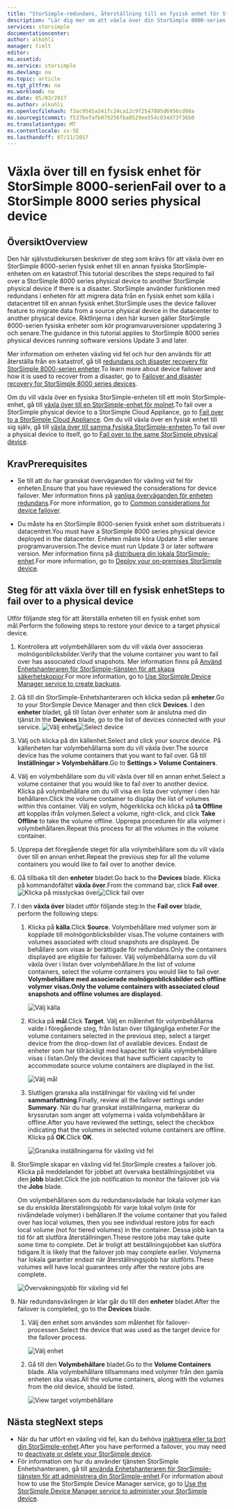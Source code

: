```yaml
---
title: "StorSimple-redundans, återställning till en fysisk enhet för StorSimple 8000-serien | Microsoft Docs"
description: "Lär dig mer om att växla över din StorSimple 8000-serien fysisk enhet till en annan fysisk enhet."
services: storsimple
documentationcenter: 
author: alkohli
manager: timlt
editor: 
ms.assetid: 
ms.service: storsimple
ms.devlang: na
ms.topic: article
ms.tgt_pltfrm: na
ms.workload: na
ms.date: 05/03/2017
ms.author: alkohli
ms.openlocfilehash: f3ac9545a341fc24ca12c9f2547805d6956cd98a
ms.sourcegitcommit: f537befafb079256fba0529ee554c034d73f36b0
ms.translationtype: MT
ms.contentlocale: sv-SE
ms.lasthandoff: 07/11/2017
---
```

# <a name="fail-over-to-a-storsimple-8000-series-physical-device"></a><span data-ttu-id="9803b-103">Växla över till en fysisk enhet för StorSimple 8000-serien</span><span class="sxs-lookup"><span data-stu-id="9803b-103">Fail over to a StorSimple 8000 series physical device</span></span>

## <a name="overview"></a><span data-ttu-id="9803b-104">Översikt</span><span class="sxs-lookup"><span data-stu-id="9803b-104">Overview</span></span>

<span data-ttu-id="9803b-105">Den här självstudiekursen beskriver de steg som krävs för att växla över en StorSimple 8000-serien fysisk enhet till en annan fysiska StorSimple-enheten om en katastrof.</span><span class="sxs-lookup"><span data-stu-id="9803b-105">This tutorial describes the steps required to fail over a StorSimple 8000 series physical device to another StorSimple physical device if there is a disaster.</span></span> <span data-ttu-id="9803b-106">StorSimple använder funktionen med redundans i enheten för att migrera data från en fysisk enhet som källa i datacentret till en annan fysisk enhet.</span><span class="sxs-lookup"><span data-stu-id="9803b-106">StorSimple uses the device failover feature to migrate data from a source physical device in the datacenter to another physical device.</span></span> <span data-ttu-id="9803b-107">Riktlinjerna i den här kursen gäller StorSimple 8000-serien fysiska enheter som kör programvaruversioner uppdatering 3 och senare.</span><span class="sxs-lookup"><span data-stu-id="9803b-107">The guidance in this tutorial applies to StorSimple 8000 series physical devices running software versions Update 3 and later.</span></span>

<span data-ttu-id="9803b-108">Mer information om enheten växling vid fel och hur den används för att återställa från en katastrof, gå till [redundans och disaster recovery för StorSimple 8000-serien enheter](storsimple-8000-device-failover-disaster-recovery.md).</span><span class="sxs-lookup"><span data-stu-id="9803b-108">To learn more about device failover and how it is used to recover from a disaster, go to [Failover and disaster recovery for StorSimple 8000 series devices](storsimple-8000-device-failover-disaster-recovery.md).</span></span>

<span data-ttu-id="9803b-109">Om du vill växla över en fysiska StorSimple-enheten till ett moln StorSimple-enhet, gå till [växla över till en StorSimple-enhet för molnet](storsimple-8000-device-failover-cloud-appliance.md).</span><span class="sxs-lookup"><span data-stu-id="9803b-109">To fail over a StorSimple physical device to a StorSimple Cloud Appliance, go to [Fail over to a StorSimple Cloud Appliance](storsimple-8000-device-failover-cloud-appliance.md).</span></span> <span data-ttu-id="9803b-110">Om du vill växla över en fysisk enhet till sig själv, gå till [växla över till samma fysiska StorSimple-enheten](storsimple-8000-device-failover-same-device.md).</span><span class="sxs-lookup"><span data-stu-id="9803b-110">To fail over a physical device to itself, go to [Fail over to the same StorSimple physical device](storsimple-8000-device-failover-same-device.md).</span></span>


## <a name="prerequisites"></a><span data-ttu-id="9803b-111">Krav</span><span class="sxs-lookup"><span data-stu-id="9803b-111">Prerequisites</span></span>

- <span data-ttu-id="9803b-112">Se till att du har granskat överväganden för växling vid fel för enheten.</span><span class="sxs-lookup"><span data-stu-id="9803b-112">Ensure that you have reviewed the considerations for device failover.</span></span> <span data-ttu-id="9803b-113">Mer information finns på [vanliga överväganden för enheten redundans](storsimple-8000-device-failover-disaster-recovery.md).</span><span class="sxs-lookup"><span data-stu-id="9803b-113">For more information, go to [Common considerations for device failover](storsimple-8000-device-failover-disaster-recovery.md).</span></span>

- <span data-ttu-id="9803b-114">Du måste ha en StorSimple 8000-serien fysisk enhet som distribuerats i datacentret.</span><span class="sxs-lookup"><span data-stu-id="9803b-114">You must have a StorSimple 8000 series physical device deployed in the datacenter.</span></span> <span data-ttu-id="9803b-115">Enheten måste köra Update 3 eller senare programvaruversion.</span><span class="sxs-lookup"><span data-stu-id="9803b-115">The device must run Update 3 or later software version.</span></span> <span data-ttu-id="9803b-116">Mer information finns på [distribuera din lokala StorSimple-enhet](storsimple-8000-deployment-walkthrough-u2.md).</span><span class="sxs-lookup"><span data-stu-id="9803b-116">For more information, go to [Deploy your on-premises StorSimple device](storsimple-8000-deployment-walkthrough-u2.md).</span></span>


## <a name="steps-to-fail-over-to-a-physical-device"></a><span data-ttu-id="9803b-117">Steg för att växla över till en fysisk enhet</span><span class="sxs-lookup"><span data-stu-id="9803b-117">Steps to fail over to a physical device</span></span>

<span data-ttu-id="9803b-118">Utför följande steg för att återställa enheten till en fysisk enhet som mål.</span><span class="sxs-lookup"><span data-stu-id="9803b-118">Perform the following steps to restore your device to a target physical device.</span></span>

1. <span data-ttu-id="9803b-119">Kontrollera att volymbehållaren som du vill växla över associeras molnögonblicksbilder.</span><span class="sxs-lookup"><span data-stu-id="9803b-119">Verify that the volume container you want to fail over has associated cloud snapshots.</span></span> <span data-ttu-id="9803b-120">Mer information finns på [Använd Enhetshanteraren för StorSimple-tjänsten för att skapa säkerhetskopior](storsimple-8000-manage-backup-policies-u2.md).</span><span class="sxs-lookup"><span data-stu-id="9803b-120">For more information, go to [Use StorSimple Device Manager service to create backups](storsimple-8000-manage-backup-policies-u2.md).</span></span>
2. <span data-ttu-id="9803b-121">Gå till din StorSimple-Enhetshanteraren och klicka sedan på **enheter**.</span><span class="sxs-lookup"><span data-stu-id="9803b-121">Go to your StorSimple Device Manager and then click **Devices**.</span></span> <span data-ttu-id="9803b-122">I den **enheter** bladet, gå till listan över enheter som är anslutna med din tjänst.</span><span class="sxs-lookup"><span data-stu-id="9803b-122">In the **Devices** blade, go to the list of devices connected with your service.</span></span>
    <span data-ttu-id="9803b-123">![Välj enhet](./media/storsimple-8000-device-failover-disaster-recovery/failover-phy-dev1.png)</span><span class="sxs-lookup"><span data-stu-id="9803b-123">![Select device](./media/storsimple-8000-device-failover-disaster-recovery/failover-phy-dev1.png)</span></span>
3. <span data-ttu-id="9803b-124">Välj och klicka på din källenhet.</span><span class="sxs-lookup"><span data-stu-id="9803b-124">Select and click your source device.</span></span> <span data-ttu-id="9803b-125">På källenheten har volymbehållarna som du vill växla över.</span><span class="sxs-lookup"><span data-stu-id="9803b-125">The source device has the volume containers that you want to fail over.</span></span> <span data-ttu-id="9803b-126">Gå till **Inställningar > Volymbehållare**.</span><span class="sxs-lookup"><span data-stu-id="9803b-126">Go to **Settings > Volume Containers**.</span></span>
4. <span data-ttu-id="9803b-127">Välj en volymbehållare som du vill växla över till en annan enhet.</span><span class="sxs-lookup"><span data-stu-id="9803b-127">Select a volume container that you would like to fail over to another device.</span></span> <span data-ttu-id="9803b-128">Klicka på volymbehållare om du vill visa en lista över volymer i den här behållaren.</span><span class="sxs-lookup"><span data-stu-id="9803b-128">Click the volume container to display the list of volumes within this container.</span></span> <span data-ttu-id="9803b-129">Välj en volym, högerklicka och klicka på **ta Offline** att kopplas ifrån volymen.</span><span class="sxs-lookup"><span data-stu-id="9803b-129">Select a volume, right-click, and click **Take Offline** to take the volume offline.</span></span> <span data-ttu-id="9803b-130">Upprepa proceduren för alla volymer i volymbehållaren.</span><span class="sxs-lookup"><span data-stu-id="9803b-130">Repeat this process for all the volumes in the volume container.</span></span>
5. <span data-ttu-id="9803b-131">Upprepa det föregående steget för alla volymbehållare som du vill växla över till en annan enhet.</span><span class="sxs-lookup"><span data-stu-id="9803b-131">Repeat the previous step for all the volume containers you would like to fail over to another device.</span></span>
6. <span data-ttu-id="9803b-132">Gå tillbaka till den **enheter** bladet.</span><span class="sxs-lookup"><span data-stu-id="9803b-132">Go back to the **Devices** blade.</span></span> <span data-ttu-id="9803b-133">Klicka på kommandofältet **växla över**.</span><span class="sxs-lookup"><span data-stu-id="9803b-133">From the command bar, click **Fail over**.</span></span>
    <span data-ttu-id="9803b-134">![Klicka på misslyckas över](./media/storsimple-8000-device-failover-disaster-recovery/failover-phy-dev2.png)</span><span class="sxs-lookup"><span data-stu-id="9803b-134">![Click fail over](./media/storsimple-8000-device-failover-disaster-recovery/failover-phy-dev2.png)</span></span>
    
7. <span data-ttu-id="9803b-135">I den **växla över** bladet utför följande steg:</span><span class="sxs-lookup"><span data-stu-id="9803b-135">In the **Fail over** blade, perform the following steps:</span></span>
   
   1. <span data-ttu-id="9803b-136">Klicka på **källa**.</span><span class="sxs-lookup"><span data-stu-id="9803b-136">Click **Source**.</span></span> <span data-ttu-id="9803b-137">Volymbehållare med volymer som är kopplade till molnögonblicksbilder visas.</span><span class="sxs-lookup"><span data-stu-id="9803b-137">The volume containers with volumes associated with cloud snapshots are displayed.</span></span> <span data-ttu-id="9803b-138">De behållare som visas är berättigade för redundans.</span><span class="sxs-lookup"><span data-stu-id="9803b-138">Only the containers displayed are eligible for failover.</span></span> <span data-ttu-id="9803b-139">Välj volymbehållarna som du vill växla över i listan över volymbehållare.</span><span class="sxs-lookup"><span data-stu-id="9803b-139">In the list of volume containers, select the volume containers you would like to fail over.</span></span> <span data-ttu-id="9803b-140">**Volymbehållare med associerade molnögonblicksbilder och offline volymer visas.**</span><span class="sxs-lookup"><span data-stu-id="9803b-140">**Only the volume containers with associated cloud snapshots and offline volumes are displayed.**</span></span>

       ![Välj källa](./media/storsimple-8000-device-failover-disaster-recovery/failover-phy-dev5.png)
   2. <span data-ttu-id="9803b-142">Klicka på **mål**.</span><span class="sxs-lookup"><span data-stu-id="9803b-142">Click **Target**.</span></span> <span data-ttu-id="9803b-143">Välj en målenhet för volymbehållarna valde i föregående steg, från listan över tillgängliga enheter.</span><span class="sxs-lookup"><span data-stu-id="9803b-143">For the volume containers selected in the previous step, select a target device from the drop-down list of available devices.</span></span> <span data-ttu-id="9803b-144">Endast de enheter som har tillräckligt med kapacitet för källa volymbehållare visas i listan.</span><span class="sxs-lookup"><span data-stu-id="9803b-144">Only the devices that have sufficient capacity to accommodate source volume containers are displayed in the list.</span></span>

        ![Välj mål](./media/storsimple-8000-device-failover-disaster-recovery/failover-phy-dev6.png)

   3. <span data-ttu-id="9803b-146">Slutligen granska alla inställningar för växling vid fel under **sammanfattning**.</span><span class="sxs-lookup"><span data-stu-id="9803b-146">Finally, review all the failover settings under **Summary**.</span></span> <span data-ttu-id="9803b-147">När du har granskat inställningarna, markerar du kryssrutan som anger att volymerna i valda volymbehållare är offline.</span><span class="sxs-lookup"><span data-stu-id="9803b-147">After you have reviewed the settings, select the checkbox indicating that the volumes in selected volume containers are offline.</span></span> <span data-ttu-id="9803b-148">Klicka på **OK**.</span><span class="sxs-lookup"><span data-stu-id="9803b-148">Click **OK**.</span></span>

       ![Granska inställningarna för växling vid fel](./media/storsimple-8000-device-failover-disaster-recovery/failover-phy-dev8.png)
  
8. <span data-ttu-id="9803b-150">StorSimple skapar en växling vid fel.</span><span class="sxs-lookup"><span data-stu-id="9803b-150">StorSimple creates a failover job.</span></span> <span data-ttu-id="9803b-151">Klicka på meddelandet för jobbet att övervaka beställningsjobbet via den **jobb** bladet.</span><span class="sxs-lookup"><span data-stu-id="9803b-151">Click the job notification to monitor the failover job via the **Jobs** blade.</span></span>

    <span data-ttu-id="9803b-152">Om volymbehållaren som du redundansväxlade har lokala volymer kan se du enskilda återställningsjobb för varje lokal volym (inte för nivåindelade volymer) i behållaren.</span><span class="sxs-lookup"><span data-stu-id="9803b-152">If the volume container that you failed over has local volumes, then you see individual restore jobs for each local volume (not for tiered volumes) in the container.</span></span> <span data-ttu-id="9803b-153">Dessa jobb kan ta tid för att slutföra återställningen.</span><span class="sxs-lookup"><span data-stu-id="9803b-153">These restore jobs may take quite some time to complete.</span></span> <span data-ttu-id="9803b-154">Det är troligt att beställningsjobbet kan slutföra tidigare.</span><span class="sxs-lookup"><span data-stu-id="9803b-154">It is likely that the failover job may complete earlier.</span></span> <span data-ttu-id="9803b-155">Volymerna har lokala garantier endast när återställningsjobb har slutförts.</span><span class="sxs-lookup"><span data-stu-id="9803b-155">These volumes will have local guarantees only after the restore jobs are complete.</span></span>

    ![Övervakningsjobb för växling vid fel](./media/storsimple-8000-device-failover-disaster-recovery/failover-phy-dev13.png)

9. <span data-ttu-id="9803b-157">När redundansväxlingen är klar går du till den **enheter** bladet.</span><span class="sxs-lookup"><span data-stu-id="9803b-157">After the failover is completed, go to the **Devices** blade.</span></span>
   
   1. <span data-ttu-id="9803b-158">Välj den enhet som användes som målenhet för failover-processen.</span><span class="sxs-lookup"><span data-stu-id="9803b-158">Select the device that was used as the target device for the failover process.</span></span>

       ![Välj enhet](./media/storsimple-8000-device-failover-disaster-recovery/failover-phy-dev14.png)

   2. <span data-ttu-id="9803b-160">Gå till den **Volymbehållare** bladet.</span><span class="sxs-lookup"><span data-stu-id="9803b-160">Go to the **Volume Containers** blade.</span></span> <span data-ttu-id="9803b-161">Alla volymbehållare tillsammans med volymer från den gamla enheten ska visas.</span><span class="sxs-lookup"><span data-stu-id="9803b-161">All the volume containers, along with the volumes from the old device, should be listed.</span></span>

       ![View target volymbehållare](./media/storsimple-8000-device-failover-disaster-recovery/failover-phy-dev16.png)


## <a name="next-steps"></a><span data-ttu-id="9803b-163">Nästa steg</span><span class="sxs-lookup"><span data-stu-id="9803b-163">Next steps</span></span>

* <span data-ttu-id="9803b-164">När du har utfört en växling vid fel, kan du behöva [inaktivera eller ta bort din StorSimple-enhet](storsimple-8000-deactivate-and-delete-device.md).</span><span class="sxs-lookup"><span data-stu-id="9803b-164">After you have performed a failover, you may need to [deactivate or delete your StorSimple device](storsimple-8000-deactivate-and-delete-device.md).</span></span>
* <span data-ttu-id="9803b-165">För information om hur du använder tjänsten StorSimple Enhetshanteraren, gå till [använda Enhetshanteraren för StorSimple-tjänsten för att administrera din StorSimple-enhet](storsimple-8000-manager-service-administration.md).</span><span class="sxs-lookup"><span data-stu-id="9803b-165">For information about how to use the StorSimple Device Manager service, go to [Use the StorSimple Device Manager service to administer your StorSimple device](storsimple-8000-manager-service-administration.md).</span></span>

